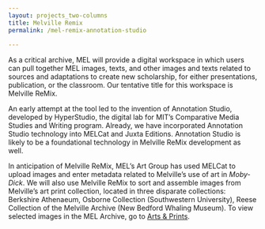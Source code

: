 ```yaml
---
layout: projects_two-columns
title: Melville Remix
permalink: /mel-remix-annotation-studio
 
---
```

 

As a critical archive, MEL will provide a digital workspace in which users can pull together MEL images, texts, and other images and texts related to sources and adaptations to create new scholarship, for either presentations, publication, or the classroom. Our tentative title for this workspace is Melville ReMix.

An early attempt at the tool led to the invention of Annotation Studio, developed by HyperStudio, the digital lab for MIT’s Comparative Media Studies and Writing program. Already, we have incorporated Annotation Studio technology into MELCat and Juxta Editions. Annotation Studio is likely to be a foundational technology in Melville ReMix development as well.

In anticipation of Melville ReMix, MEL’s Art Group has used MELCat to upload images and enter metadata related to Melville’s use of art in  _Moby-Dick_. We will also use Melville ReMix to sort and assemble images from Melville’s art print collection, located in three disparate collections: Berkshire Athenaeum, Osborne Collection (Southwestern University), Reese Collection of the Melville Archive (New Bedford Whaling Museum). To view selected images in the MEL Archive, go to  [Arts & Prints](/arts-and-prints.html).